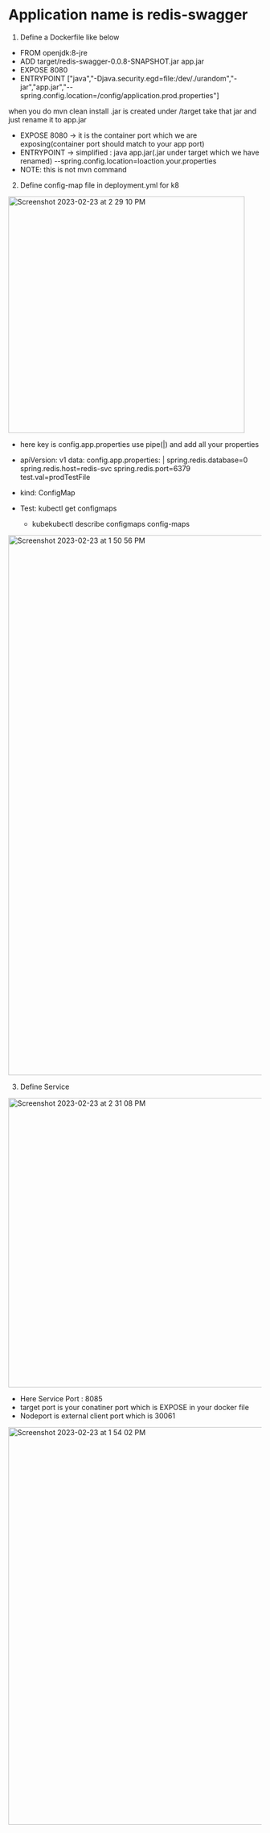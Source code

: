 # Application name is redis-swagger

1. Define a Dockerfile like below
 - FROM openjdk:8-jre
 - ADD target/redis-swagger-0.0.8-SNAPSHOT.jar app.jar
 - EXPOSE 8080
 - ENTRYPOINT ["java","-Djava.security.egd=file:/dev/./urandom","-jar","app.jar","--spring.config.location=/config/application.prod.properties"]

 when you do mvn clean install .jar is created under /target take that jar and just rename it to app.jar
 - EXPOSE 8080 -> it is the container port which we are exposing(container port should match to your app port)
 - ENTRYPOINT -> simplified : java app.jar(.jar under target which we have renamed) --spring.config.location=loaction.your.properties
 - NOTE: this is not mvn command 


2. Define config-map file in deployment.yml for k8

<img width="470" alt="Screenshot 2023-02-23 at 2 29 10 PM" src="https://user-images.githubusercontent.com/57263117/220862084-83471034-91b7-4d19-bee9-63b598f244d7.png">

- here key is config.app.properties use pipe(|) and add all your properties 
- apiVersion: v1
data:
  config.app.properties: |
    spring.redis.database=0
    spring.redis.host=redis-svc
    spring.redis.port=6379
    test.val=prodTestFile
- kind: ConfigMap

  
 - Test:  kubectl get configmaps
   - kubekubectl describe configmaps config-maps 
        
  <img width="1073" alt="Screenshot 2023-02-23 at 1 50 56 PM" src="https://user-images.githubusercontent.com/57263117/220854829-b449c83f-d858-48ea-9655-77084bd96cb0.png">


3. Define Service
<img width="575" alt="Screenshot 2023-02-23 at 2 31 08 PM" src="https://user-images.githubusercontent.com/57263117/220862540-ff5a9656-32f6-400d-966b-965e80afdd17.png">


      
   - Here Service Port : 8085
   - target port is your conatiner port which is EXPOSE in your docker file
   - Nodeport is external client port which is 30061
   <img width="790" alt="Screenshot 2023-02-23 at 1 54 02 PM" src="https://user-images.githubusercontent.com/57263117/220855527-110efaf6-37f9-43d2-9378-b97cf38a32a7.png">

   
   
  
  
